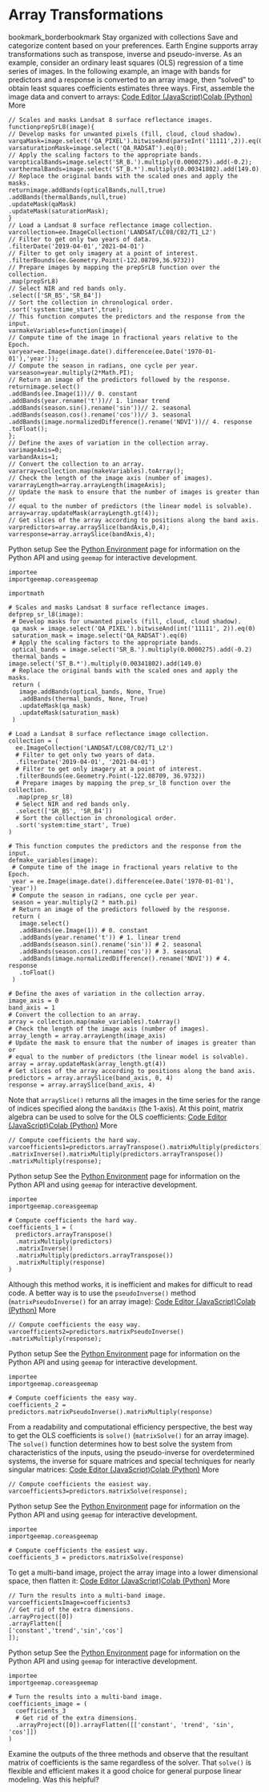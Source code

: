  
#  Array Transformations 
bookmark_borderbookmark Stay organized with collections  Save and categorize content based on your preferences.
Earth Engine supports array transformations such as transpose, inverse and pseudo-inverse. As an example, consider an ordinary least squares (OLS) regression of a time series of images. In the following example, an image with bands for predictors and a response is converted to an array image, then “solved” to obtain least squares coefficients estimates three ways. First, assemble the image data and convert to arrays:
[Code Editor (JavaScript)](https://developers.google.com/earth-engine/guides/arrays_transformations#code-editor-javascript-sample)[Colab (Python)](https://developers.google.com/earth-engine/guides/arrays_transformations#colab-python-sample) More
```
// Scales and masks Landsat 8 surface reflectance images.
functionprepSrL8(image){
// Develop masks for unwanted pixels (fill, cloud, cloud shadow).
varqaMask=image.select('QA_PIXEL').bitwiseAnd(parseInt('11111',2)).eq(0);
varsaturationMask=image.select('QA_RADSAT').eq(0);
// Apply the scaling factors to the appropriate bands.
varopticalBands=image.select('SR_B.').multiply(0.0000275).add(-0.2);
varthermalBands=image.select('ST_B.*').multiply(0.00341802).add(149.0);
// Replace the original bands with the scaled ones and apply the masks.
returnimage.addBands(opticalBands,null,true)
.addBands(thermalBands,null,true)
.updateMask(qaMask)
.updateMask(saturationMask);
}
// Load a Landsat 8 surface reflectance image collection.
varcollection=ee.ImageCollection('LANDSAT/LC08/C02/T1_L2')
// Filter to get only two years of data.
.filterDate('2019-04-01','2021-04-01')
// Filter to get only imagery at a point of interest.
.filterBounds(ee.Geometry.Point(-122.08709,36.9732))
// Prepare images by mapping the prepSrL8 function over the collection.
.map(prepSrL8)
// Select NIR and red bands only.
.select(['SR_B5','SR_B4'])
// Sort the collection in chronological order.
.sort('system:time_start',true);
// This function computes the predictors and the response from the input.
varmakeVariables=function(image){
// Compute time of the image in fractional years relative to the Epoch.
varyear=ee.Image(image.date().difference(ee.Date('1970-01-01'),'year'));
// Compute the season in radians, one cycle per year.
varseason=year.multiply(2*Math.PI);
// Return an image of the predictors followed by the response.
returnimage.select()
.addBands(ee.Image(1))// 0. constant
.addBands(year.rename('t'))// 1. linear trend
.addBands(season.sin().rename('sin'))// 2. seasonal
.addBands(season.cos().rename('cos'))// 3. seasonal
.addBands(image.normalizedDifference().rename('NDVI'))// 4. response
.toFloat();
};
// Define the axes of variation in the collection array.
varimageAxis=0;
varbandAxis=1;
// Convert the collection to an array.
vararray=collection.map(makeVariables).toArray();
// Check the length of the image axis (number of images).
vararrayLength=array.arrayLength(imageAxis);
// Update the mask to ensure that the number of images is greater than or
// equal to the number of predictors (the linear model is solvable).
array=array.updateMask(arrayLength.gt(4));
// Get slices of the array according to positions along the band axis.
varpredictors=array.arraySlice(bandAxis,0,4);
varresponse=array.arraySlice(bandAxis,4);
```
Python setup
See the [ Python Environment](https://developers.google.com/earth-engine/guides/python_install) page for information on the Python API and using `geemap` for interactive development.
```
importee
importgeemap.coreasgeemap
```
```
importmath

# Scales and masks Landsat 8 surface reflectance images.
defprep_sr_l8(image):
 # Develop masks for unwanted pixels (fill, cloud, cloud shadow).
 qa_mask = image.select('QA_PIXEL').bitwiseAnd(int('11111', 2)).eq(0)
 saturation_mask = image.select('QA_RADSAT').eq(0)
 # Apply the scaling factors to the appropriate bands.
 optical_bands = image.select('SR_B.').multiply(0.0000275).add(-0.2)
 thermal_bands = image.select('ST_B.*').multiply(0.00341802).add(149.0)
 # Replace the original bands with the scaled ones and apply the masks.
 return (
   image.addBands(optical_bands, None, True)
   .addBands(thermal_bands, None, True)
   .updateMask(qa_mask)
   .updateMask(saturation_mask)
 )

# Load a Landsat 8 surface reflectance image collection.
collection = (
  ee.ImageCollection('LANDSAT/LC08/C02/T1_L2')
  # Filter to get only two years of data.
  .filterDate('2019-04-01', '2021-04-01')
  # Filter to get only imagery at a point of interest.
  .filterBounds(ee.Geometry.Point(-122.08709, 36.9732))
  # Prepare images by mapping the prep_sr_l8 function over the collection.
  .map(prep_sr_l8)
  # Select NIR and red bands only.
  .select(['SR_B5', 'SR_B4'])
  # Sort the collection in chronological order.
  .sort('system:time_start', True)
)

# This function computes the predictors and the response from the input.
defmake_variables(image):
 # Compute time of the image in fractional years relative to the Epoch.
 year = ee.Image(image.date().difference(ee.Date('1970-01-01'), 'year'))
 # Compute the season in radians, one cycle per year.
 season = year.multiply(2 * math.pi)
 # Return an image of the predictors followed by the response.
 return (
   image.select()
   .addBands(ee.Image(1)) # 0. constant
   .addBands(year.rename('t')) # 1. linear trend
   .addBands(season.sin().rename('sin')) # 2. seasonal
   .addBands(season.cos().rename('cos')) # 3. seasonal
   .addBands(image.normalizedDifference().rename('NDVI')) # 4. response
   .toFloat()
 )

# Define the axes of variation in the collection array.
image_axis = 0
band_axis = 1
# Convert the collection to an array.
array = collection.map(make_variables).toArray()
# Check the length of the image axis (number of images).
array_length = array.arrayLength(image_axis)
# Update the mask to ensure that the number of images is greater than or
# equal to the number of predictors (the linear model is solvable).
array = array.updateMask(array_length.gt(4))
# Get slices of the array according to positions along the band axis.
predictors = array.arraySlice(band_axis, 0, 4)
response = array.arraySlice(band_axis, 4)
```

Note that `arraySlice()` returns all the images in the time series for the range of indices specified along the `bandAxis` (the 1-axis). At this point, matrix algebra can be used to solve for the OLS coefficients:
[Code Editor (JavaScript)](https://developers.google.com/earth-engine/guides/arrays_transformations#code-editor-javascript-sample)[Colab (Python)](https://developers.google.com/earth-engine/guides/arrays_transformations#colab-python-sample) More
```
// Compute coefficients the hard way.
varcoefficients1=predictors.arrayTranspose().matrixMultiply(predictors)
.matrixInverse().matrixMultiply(predictors.arrayTranspose())
.matrixMultiply(response);
```
Python setup
See the [ Python Environment](https://developers.google.com/earth-engine/guides/python_install) page for information on the Python API and using `geemap` for interactive development.
```
importee
importgeemap.coreasgeemap
```
```
# Compute coefficients the hard way.
coefficients_1 = (
  predictors.arrayTranspose()
  .matrixMultiply(predictors)
  .matrixInverse()
  .matrixMultiply(predictors.arrayTranspose())
  .matrixMultiply(response)
)
```

Although this method works, it is inefficient and makes for difficult to read code. A better way is to use the `pseudoInverse()` method (`matrixPseudoInverse()` for an array image):
[Code Editor (JavaScript)](https://developers.google.com/earth-engine/guides/arrays_transformations#code-editor-javascript-sample)[Colab (Python)](https://developers.google.com/earth-engine/guides/arrays_transformations#colab-python-sample) More
```
// Compute coefficients the easy way.
varcoefficients2=predictors.matrixPseudoInverse()
.matrixMultiply(response);
```
Python setup
See the [ Python Environment](https://developers.google.com/earth-engine/guides/python_install) page for information on the Python API and using `geemap` for interactive development.
```
importee
importgeemap.coreasgeemap
```
```
# Compute coefficients the easy way.
coefficients_2 = predictors.matrixPseudoInverse().matrixMultiply(response)
```

From a readability and computational efficiency perspective, the best way to get the OLS coefficients is `solve()` (`matrixSolve()` for an array image). The `solve()` function determines how to best solve the system from characteristics of the inputs, using the pseudo-inverse for overdetermined systems, the inverse for square matrices and special techniques for nearly singular matrices:
[Code Editor (JavaScript)](https://developers.google.com/earth-engine/guides/arrays_transformations#code-editor-javascript-sample)[Colab (Python)](https://developers.google.com/earth-engine/guides/arrays_transformations#colab-python-sample) More
```
// Compute coefficients the easiest way.
varcoefficients3=predictors.matrixSolve(response);
```
Python setup
See the [ Python Environment](https://developers.google.com/earth-engine/guides/python_install) page for information on the Python API and using `geemap` for interactive development.
```
importee
importgeemap.coreasgeemap
```
```
# Compute coefficients the easiest way.
coefficients_3 = predictors.matrixSolve(response)
```

To get a multi-band image, project the array image into a lower dimensional space, then flatten it:
[Code Editor (JavaScript)](https://developers.google.com/earth-engine/guides/arrays_transformations#code-editor-javascript-sample)[Colab (Python)](https://developers.google.com/earth-engine/guides/arrays_transformations#colab-python-sample) More
```
// Turn the results into a multi-band image.
varcoefficientsImage=coefficients3
// Get rid of the extra dimensions.
.arrayProject([0])
.arrayFlatten([
['constant','trend','sin','cos']
]);
```
Python setup
See the [ Python Environment](https://developers.google.com/earth-engine/guides/python_install) page for information on the Python API and using `geemap` for interactive development.
```
importee
importgeemap.coreasgeemap
```
```
# Turn the results into a multi-band image.
coefficients_image = (
  coefficients_3
  # Get rid of the extra dimensions.
  .arrayProject([0]).arrayFlatten([['constant', 'trend', 'sin', 'cos']])
)
```

Examine the outputs of the three methods and observe that the resultant matrix of coefficients is the same regardless of the solver. That `solve()` is flexible and efficient makes it a good choice for general purpose linear modeling.
Was this helpful?
